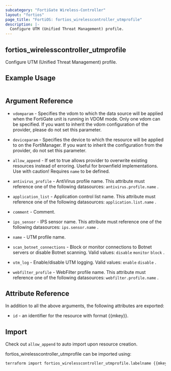```yaml
---
subcategory: "FortiGate Wireless-Controller"
layout: "fortios"
page_title: "FortiOS: fortios_wirelesscontroller_utmprofile"
description: |-
  Configure UTM (Unified Threat Management) profile.
---
```


## fortios_wirelesscontroller_utmprofile
Configure UTM (Unified Threat Management) profile.

## Example Usage

```hcl

```

## Argument Reference
* `vdomparam` - Specifies the vdom to which the data source will be applied when the FortiGate unit is running in VDOM mode. Only one vdom can be specified. If you want to inherit the vdom configuration of the provider, please do not set this parameter.
* `deviceparam` - Specifies the device to which the resource will be applied to on the FortiManager. If you want to inherit the configuration from the provider, do not set this parameter.
* `allow_append` - If set to true allows provider to overwrite existing resources instead of erroring. Useful for brownfield implementations. Use with caution! Requires `name` to be defined.

* `antivirus_profile` - AntiVirus profile name. This attribute must reference one of the following datasources: `antivirus.profile.name` .
* `application_list` - Application control list name. This attribute must reference one of the following datasources: `application.list.name` .
* `comment` - Comment.
* `ips_sensor` - IPS sensor name. This attribute must reference one of the following datasources: `ips.sensor.name` .
* `name` - UTM profile name.
* `scan_botnet_connections` - Block or monitor connections to Botnet servers or disable Botnet scanning. Valid values: `disable` `monitor` `block` .
* `utm_log` - Enable/disable UTM logging. Valid values: `enable` `disable` .
* `webfilter_profile` - WebFilter profile name. This attribute must reference one of the following datasources: `webfilter.profile.name` .

## Attribute Reference

In addition to all the above arguments, the following attributes are exported:
* `id` - an identifier for the resource with format {{mkey}}.

## Import

Check out `allow_append` to auto import upon resource creation.

fortios_wirelesscontroller_utmprofile can be imported using:
```sh
terraform import fortios_wirelesscontroller_utmprofile.labelname {{mkey}}
```
